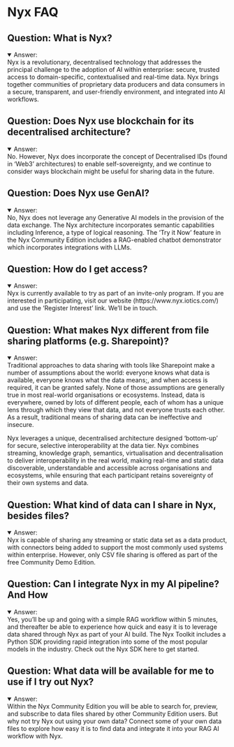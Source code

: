 # Nyx FAQ


## Question: What is Nyx?

<details open>
<summary>Answer: </summary>
Nyx is a revolutionary, decentralised technology that addresses the principal challenge to the adoption of AI within enterprise: secure, trusted access to domain-specific, contextualised and real-time data. Nyx brings together communities of proprietary data producers and data consumers in a secure, transparent, and user-friendly environment, and integrated into AI workflows.
</details>

## Question: Does Nyx use blockchain for its decentralised architecture?

<details open>
<summary>Answer: </summary>
No. However, Nyx does incorporate the concept of Decentralised IDs (found in ‘Web3’ architectures) to enable self-sovereignty, and we continue to consider ways blockchain might be useful for sharing data in the future. 
</details>

## Question: Does Nyx use GenAI?

<details open>
<summary>Answer: </summary>
No, Nyx does not leverage any Generative AI models in the provision of the data exchange.  The Nyx architecture incorporates semantic capabilities including Inference, a type of logical reasoning.  The ‘Try it Now’ feature in the Nyx Community Edition includes a RAG-enabled chatbot demonstrator which incorporates integrations with LLMs.
</details>

## Question: How do I get access?

<details open>
<summary>Answer: </summary>
Nyx is currently available to try as part of an invite-only program. If you are interested in participating, visit our website (https://www.nyx.iotics.com/) and use the ‘Register Interest’ link.  We’ll be in touch.
</details>

## Question: What makes Nyx different from file sharing platforms (e.g. Sharepoint)?

<details open>
<summary>Answer: </summary>
Traditional approaches to data sharing with tools like Sharepoint make a number of assumptions about the world: everyone knows what data is available, everyone knows what the data means;, and when access is required, it can be granted safely.  None of those assumptions are generally true in most real-world organisations or ecosystems.  Instead, data is everywhere, owned by lots of different people, each of whom has a unique lens through which they view that data, and not everyone trusts each other.  As a result, traditional means of sharing data can be ineffective and insecure. 

Nyx leverages a unique, decentralised architecture designed ‘bottom-up’ for secure, selective interoperability at the data tier.  Nyx combines streaming, knowledge graph, semantics, virtualisation and decentralisation to deliver interoperability in the real world, making real-time and static data discoverable, understandable and accessible across organisations and ecosystems, while ensuring that each participant retains sovereignty of their own systems and data.
</details>

## Question: What kind of data can I share in Nyx, besides files? 

<details open>
<summary>Answer: </summary>
Nyx is capable of sharing any streaming or static data set as a data product, with connectors being added to support the most commonly used systems within enterprise. However, only CSV file sharing is offered as part of the free Community Demo Edition.
</details>

## Question: Can I integrate Nyx in my AI pipeline? And How

<details open>
<summary>Answer: </summary>
Yes, you’ll be up and going with a simple RAG workflow within 5 minutes, and thereafter be able to experience how quick and easy it is to leverage data shared through Nyx as part of your AI build. The Nyx Toolkit includes a Python SDK providing rapid integration into some of the most popular models in the industry.  Check out the Nyx SDK here to get started.
</details>

## Question: What data will be available for me to use if I try out Nyx?

<details open>
<summary>Answer: </summary>
Within the Nyx Community Edition you will be able to search for, preview, and subscribe to data files shared by other Community Edition users.  But why not try Nyx out using your own data?  Connect some of your own data files to explore how easy it is to find data and integrate it into your RAG AI workflow with Nyx.
</details>